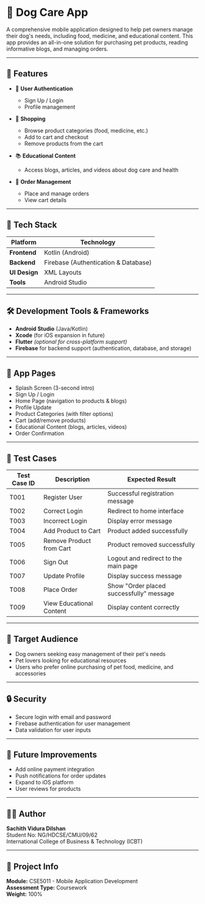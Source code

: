 
# 🐶 Dog Care App

A comprehensive mobile application designed to help pet owners manage their dog's needs, including food, medicine, and educational content. This app provides an all-in-one solution for purchasing pet products, reading informative blogs, and managing orders.

---

## 📱 Features

- 🔐 **User Authentication**  
  - Sign Up / Login  
  - Profile management  

- 🛒 **Shopping**  
  - Browse product categories (food, medicine, etc.)  
  - Add to cart and checkout  
  - Remove products from the cart  

- 📚 **Educational Content**  
  - Access blogs, articles, and videos about dog care and health  

- 📝 **Order Management**  
  - Place and manage orders  
  - View cart details  

---

## 🧩 Tech Stack

| Platform | Technology |
|----------|-------------|
| **Frontend** | Kotlin (Android) |
| **Backend** | Firebase (Authentication & Database) |
| **UI Design** | XML Layouts |
| **Tools** | Android Studio |

---

## 🛠 Development Tools & Frameworks

- **Android Studio** (Java/Kotlin)
- **Xcode** (for iOS expansion in future)
- **Flutter** *(optional for cross-platform support)*
- **Firebase** for backend support (authentication, database, and storage)

---

## 📌 App Pages

- Splash Screen (3-second intro)
- Sign Up / Login
- Home Page (navigation to products & blogs)
- Profile Update
- Product Categories (with filter options)
- Cart (add/remove products)
- Educational Content (blogs, articles, videos)
- Order Confirmation

---

## 🧪 Test Cases

| Test Case ID | Description | Expected Result |
|--------------|-------------|----------------|
| T001 | Register User | Successful registration message |
| T002 | Correct Login | Redirect to home interface |
| T003 | Incorrect Login | Display error message |
| T004 | Add Product to Cart | Product added successfully |
| T005 | Remove Product from Cart | Product removed successfully |
| T006 | Sign Out | Logout and redirect to the main page |
| T007 | Update Profile | Display success message |
| T008 | Place Order | Show "Order placed successfully" message |
| T009 | View Educational Content | Display content correctly |

---

## 🎯 Target Audience

- Dog owners seeking easy management of their pet's needs
- Pet lovers looking for educational resources
- Users who prefer online purchasing of pet food, medicine, and accessories

---

## 🔒 Security

- Secure login with email and password
- Firebase authentication for user management
- Data validation for user inputs

---

## 📖 Future Improvements

- Add online payment integration
- Push notifications for order updates
- Expand to iOS platform
- User reviews for products

---

## 👨‍🎓 Author

**Sachith Vidura Dilshan**  
Student No: NG/HDCSE/CMU/09/62  
International College of Business & Technology (ICBT)  

---

## 📅 Project Info

**Module:** CSE5011 - Mobile Application Development  
**Assessment Type:** Coursework  
**Weight:** 100%  

